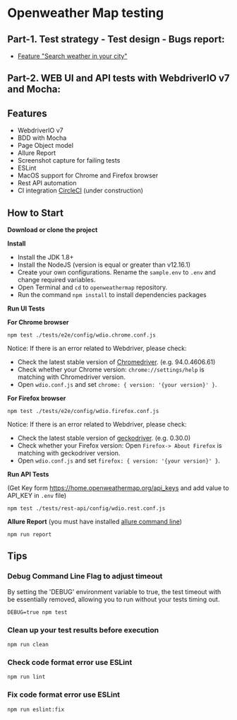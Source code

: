 Openweather Map testing
====================
## Part-1. Test strategy - Test design - Bugs report:

- [Feature "Search weather in your city"](https://github.com/lttrung112/openweathermap-demo/tree/master/test-design-bug-challenge)


## Part-2. WEB UI and API tests with WebdriverIO v7 and Mocha:


## Features
- WebdriverIO v7
- BDD with Mocha  
- Page Object model
- Allure Report
- Screenshot capture for failing tests
- ESLint
- MacOS support for Chrome and Firefox browser
- Rest API automation
- CI integration [CircleCI](https://app.circleci.com/pipelines/github/lttrung112/openweathermap-demo) (under construction)
## How to Start

**Download or clone the project**

**Install**

- Install the JDK 1.8+
- Install the NodeJS (version is equal or greater than v12.16.1)
- Create your own configurations. Rename the `sample.env` to `.env` and change required variables.
- Open Terminal and `cd` to `openweathermap` repository.
- Run the command `npm install` to install dependencies packages

**Run UI Tests**

**For Chrome browser**

```npm test ./tests/e2e/config/wdio.chrome.conf.js```

Notice: If there is an error related to Webdriver, please check:

  - Check the latest stable version of [Chromedriver](https://chromedriver.storage.googleapis.com/LATEST_RELEASE). (e.g. 94.0.4606.61)
  - Check whether your Chrome version: ````chrome://settings/help```` is matching with Chromedriver version.
  - Open ````wdio.conf.js```` and set ````chrome: { version: '{your version}' }````.


**For Firefox browser**

```npm test ./tests/e2e/config/wdio.firefox.conf.js```

Notice: If there is an error related to Webdriver, please check:

- Check the latest stable version of [geckodriver](https://github.com/mozilla/geckodriver/releases). (e.g. 0.30.0)
- Check whether your Firefox version: Open ```Firefox-> About Firefox``` is matching with geckodriver version.
- Open ````wdio.conf.js```` and set ````firefox: { version: '{your version}' }````.


**Run API Tests**

(Get Key form https://home.openweathermap.org/api_keys and add value to API_KEY in `.env` file)

```npm test ./tests/rest-api/config/wdio.rest.conf.js```


**Allure Report**
(you must have installed [allure command line](https://docs.qameta.io/allure/#_get_started))

```npm run report```


## Tips

### Debug Command Line Flag to adjust timeout

By setting the 'DEBUG' environment variable to true, the test timeout with be essentially removed, 
allowing you to run without your tests timing out. 

`DEBUG=true npm test`
### Clean up your test results before execution

`npm run clean`

### Check code format error use ESLint

`npm run lint`

### Fix code format error use ESLint

`npm run eslint:fix`